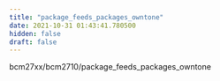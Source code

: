```yaml
---
title: "package_feeds_packages_owntone"
date: 2021-10-31 01:43:41.780500
hidden: false
draft: false
---
```


bcm27xx/bcm2710/package_feeds_packages_owntone

